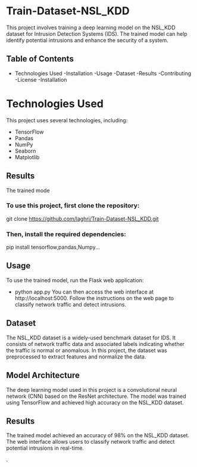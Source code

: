 # Train-Dataset-NSL_KDD
This project involves training a deep learning model on the NSL_KDD dataset for Intrusion Detection Systems (IDS). The trained model can help identify potential intrusions and enhance the security of a system.

## Table of Contents
- Technologies Used
-Installation
-Usage
-Dataset
-Results
-Contributing
-License
-Installation

# Technologies Used
This project uses several technologies, including:
- TensorFlow
- Pandas
- NumPy
- Seaborn
- Matplotlib
## Results
The trained mode
### To use this project, first clone the repository:
 git clone https://github.com/laghri/Train-Dataset-NSL_KDD.git
### Then, install the required dependencies:
pip install tensorflow,pandas,Numpy...
## Usage
To use the trained model, run the Flask web application:
- python app.py
You can then access the web interface at http://localhost:5000. Follow the instructions on the web page to classify network traffic and detect intrusions.

## Dataset
The NSL_KDD dataset is a widely-used benchmark dataset for IDS. It consists of network traffic data and associated labels indicating whether the traffic is normal or anomalous. In this project, the dataset was preprocessed to extract features and normalize the data.

## Model Architecture
The deep learning model used in this project is a convolutional neural network (CNN) based on the ResNet architecture. The model was trained using TensorFlow and achieved high accuracy on the NSL_KDD dataset.

## Results
The trained model achieved an accuracy of 98% on the NSL_KDD dataset. The web interface allows users to classify network traffic and detect potential intrusions in real-time.

.
